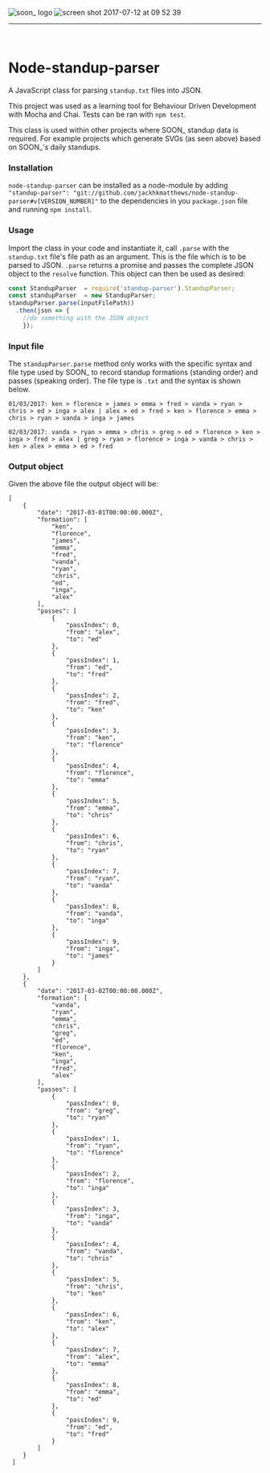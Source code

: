 ![soon_ logo](https://user-images.githubusercontent.com/20629455/28109490-27c0b602-66e7-11e7-9918-578beb7dfa9d.png)
![screen shot 2017-07-12 at 09 52 39](https://user-images.githubusercontent.com/20629455/28109776-2833e306-66e8-11e7-86d6-b285d08b3cb1.png)

___
<br>

# Node-standup-parser

A JavaScript class for parsing `standup.txt` files into JSON.

This project was used as a learning tool for Behaviour Driven Development with Mocha and Chai. Tests can be ran with `npm test`.

This class is used within other projects where SOON_ standup data is required. For example projects which generate SVGs (as seen above) based on SOON_'s daily standups.

### Installation

`node-standup-parser` can be installed as a node-module by adding `"standup-parser": "git://github.com/jackhkmatthews/node-standup-parser#v[VERSION_NUMBER]"` to the dependencies in you `package.json` file and running `npm install`.

### Usage

Import the class in your code and instantiate it, call `.parse` with the `standup.txt` file's file path as an argument. This is the file which is to be parsed to JSON. `.parse` returns a promise and passes the complete JSON object to the `resolve` function. This object can then be used as desired:

```js
const StandupParser  = require('standup-parser').StandupParser;
const standupParser  = new StandupParser;
standupParser.parse(inputFilePath))
  .then(json => {
  	//do something with the JSON object
  	});

```

### Input file

The `standupParser.parse` method only works with the specific syntax and file type used by SOON_ to record standup formations (standing order) and passes (speaking order). The file type is `.txt` and the syntax is shown below.

```
01/03/2017: ken > florence > james > emma > fred > vanda > ryan > chris > ed > inga > alex | alex > ed > fred > ken > florence > emma > chris > ryan > vanda > inga > james

02/03/2017: vanda > ryan > emma > chris > greg > ed > florence > ken > inga > fred > alex | greg > ryan > florence > inga > vanda > chris > ken > alex > emma > ed > fred
```

### Output object

Given the above file the output object will be:

```
[
    {
        "date": "2017-03-01T00:00:00.000Z",
        "formation": [
            "ken",
            "florence",
            "james",
            "emma",
            "fred",
            "vanda",
            "ryan",
            "chris",
            "ed",
            "inga",
            "alex"
        ],
        "passes": [
            {
                "passIndex": 0,
                "from": "alex",
                "to": "ed"
            },
            {
                "passIndex": 1,
                "from": "ed",
                "to": "fred"
            },
            {
                "passIndex": 2,
                "from": "fred",
                "to": "ken"
            },
            {
                "passIndex": 3,
                "from": "ken",
                "to": "florence"
            },
            {
                "passIndex": 4,
                "from": "florence",
                "to": "emma"
            },
            {
                "passIndex": 5,
                "from": "emma",
                "to": "chris"
            },
            {
                "passIndex": 6,
                "from": "chris",
                "to": "ryan"
            },
            {
                "passIndex": 7,
                "from": "ryan",
                "to": "vanda"
            },
            {
                "passIndex": 8,
                "from": "vanda",
                "to": "inga"
            },
            {
                "passIndex": 9,
                "from": "inga",
                "to": "james"
            }
        ]
    },
    {
        "date": "2017-03-02T00:00:00.000Z",
        "formation": [
            "vanda",
            "ryan",
            "emma",
            "chris",
            "greg",
            "ed",
            "florence",
            "ken",
            "inga",
            "fred",
            "alex"
        ],
        "passes": [
            {
                "passIndex": 0,
                "from": "greg",
                "to": "ryan"
            },
            {
                "passIndex": 1,
                "from": "ryan",
                "to": "florence"
            },
            {
                "passIndex": 2,
                "from": "florence",
                "to": "inga"
            },
            {
                "passIndex": 3,
                "from": "inga",
                "to": "vanda"
            },
            {
                "passIndex": 4,
                "from": "vanda",
                "to": "chris"
            },
            {
                "passIndex": 5,
                "from": "chris",
                "to": "ken"
            },
            {
                "passIndex": 6,
                "from": "ken",
                "to": "alex"
            },
            {
                "passIndex": 7,
                "from": "alex",
                "to": "emma"
            },
            {
                "passIndex": 8,
                "from": "emma",
                "to": "ed"
            },
            {
                "passIndex": 9,
                "from": "ed",
                "to": "fred"
            }
        ]
    }
 ]
```